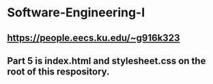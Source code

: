 ﻿# Software-Engineering-I
## https://people.eecs.ku.edu/~g916k323
## Part 5 is index.html and stylesheet.css on the root of this respository.
